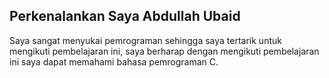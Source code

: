 ## Perkenalankan Saya Abdullah Ubaid

Saya sangat menyukai pemrograman sehingga saya tertarik untuk mengikuti pembelajaran ini, saya berharap dengan mengikuti pembelajaran ini saya dapat memahami bahasa pemrograman C.

